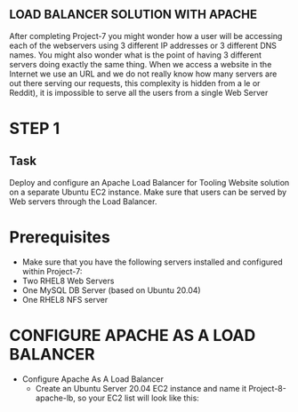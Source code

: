 ## LOAD BALANCER SOLUTION WITH APACHE


After completing Project-7 you might wonder how a user will be accessing each of the webservers using 3 different IP addresses or 3 different DNS names. You might also wonder what is the point of having 3 different servers doing exactly the same thing.
When we access a website in the Internet we use an URL and we do not really know how many servers are out there serving our requests, this complexity is hidden from a le or Reddit), it is impossible to serve all the users from a single Web Server


# STEP 1
## Task
Deploy and configure an Apache Load Balancer for Tooling Website solution on a separate Ubuntu EC2 instance. Make sure that users can be served by Web servers through the Load Balancer.

# Prerequisites
- Make sure that you have the following servers installed and configured within Project-7:
- Two RHEL8 Web Servers
- One MySQL DB Server (based on Ubuntu 20.04)
- One RHEL8 NFS server

# CONFIGURE APACHE AS A LOAD BALANCER
- Configure Apache As A Load Balancer
   - Create an Ubuntu Server 20.04 EC2 instance and name it Project-8-apache-lb, so your EC2 list will look like this: